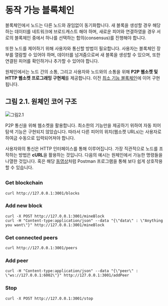 # 동작 가능 블록체인
블록체인에서 노드는 다른 노드와 끊임없이 동기화합니다. 새 블록을 생성할 경우 해당하는 데이터를 네트워크에 브로드캐스트 해야 하며, 새로운 피어와 연결하였을 경우 서로의 블록체인 중에서 하나를 선택하는 합의(consensus)를 진행해야 합니다.
   
또한 노드를 제어하기 위해 사용자와 통신할 방법이 필요합니다. 사용자는 블록체인 장부를 열람할 수 있어야 하며, 데이터를 넘겨줌으로써 새 블록을 생성할 수 있으며, 또한 연결된 피어를 확인하거나 추가할 수 있어야 합니다.
   
원체인에서는 노드 간의 소통, 그리고 사용자와 노드와의 소통을 위해 **P2P 웹소켓 및 HTTP 웹소켓 프로그래밍 구현체**를 제공합니다. 이전 [최소 기능 블록체인](https://github.com/JOYUJEONG/onechain/blob/master/1_minimal_functional/README.md)에 이어 구현됩니다.

## 그림 2.1. 원체인 코어 구조
![그림2.1](https://github.com/JOYUJEONG/onechain/blob/master/2_drivable/images/2-1.png)

P2P 통신을 위해 웹소켓을 활용합니다. 최소한의 기능만을 제공하기 위하여 자동 피어 탐색 기능은 구현되지 않았습니다. 따라서 다른 피어의 위치(웹소켓 URLs)는 사용자로 하여금 수동으로 입력되어져야 합니다.
   
사용자와의 통신은 HTTP 인터페이스를 통해 이루어집니다. 가장 직관적으로 노드를 조작하는 방법은 **cURL**을 활용하는 것입니다. 다음의 예시는 원체인에서 가능한 명령들을 나열한 것입니다. 혹은 해당 [동영상](https://www.youtube.com/watch?v=NgkADMy8j6Y)처럼 Postman 프로그램을 통해 보다 쉽게 상호작용할 수 있습니다.

## 

### Get blockchain
```
curl http://127.0.0.1:3001/blocks
```

### Add new block
```
curl -X POST http://127.0.0.1:3001/mineBlock
curl -H "Content-type:application/json" --data "{\"data\" : \"Anything you want\"}" http://127.0.0.1:3001/mineBlock
```

### Get connected peers
```
curl http://127.0.0.1:3001/peers
```

### Add peer
```
curl -H "Content-type:application/json" --data "{\"peer\" : \"ws://127.0.0.1:6002\"}" http://127.0.0.1:3001/addPeer
```

### Stop
```
curl -X POST http://127.0.0.1:3001/stop
```
